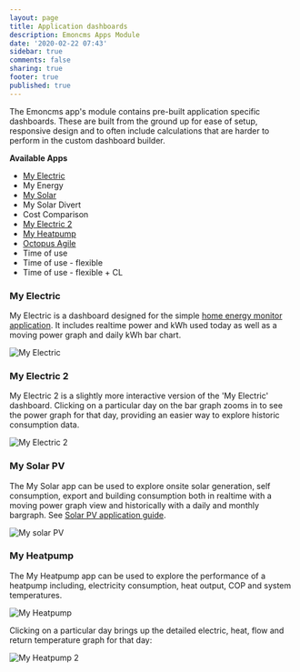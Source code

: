 ```yaml
---
layout: page
title: Application dashboards
description: Emoncms Apps Module
date: '2020-02-22 07:43'
sidebar: true
comments: false
sharing: true
footer: true
published: true
---
```


The Emoncms app's module contains pre-built application specific dashboards. These are built from the ground up for ease of setup, responsive design and to often include calculations that are harder to perform in the custom dashboard builder.

**Available Apps**

- [My Electric](#my-electric)
- My Energy
- [My Solar](#my-solar)
- My Solar Divert
- Cost Comparison
- [My Electric 2](#my-electric2)
- [My Heatpump](#my-heatpump)
- [Octopus Agile](/applications/octopusagile/)
- Time of use
- Time of use - flexible
- Time of use - flexible + CL

### <a id="my-electric" name="my-electric"></a>My Electric

My Electric is a dashboard designed for the simple [home energy monitor application](/applications/home-energy). It includes realtime power and kWh used today as well as a moving power graph and daily kWh bar chart.

![My Electric](/images/applications/home-energy/myelectric_webapp.png)

### <a id="my-electric2" name="my-electric2"></a>My Electric 2

My Electric 2 is a slightly more interactive version of the 'My Electric' dashboard. Clicking on a particular day on the bar graph zooms in to see the power graph for that day, providing an easier way to explore historic consumption data.

![My Electric 2](/images/emoncms/myelectric2.png)

### <a id="my-solar" name="my-solar"></a>My Solar PV

The My Solar app can be used to explore onsite solar generation, self consumption, export and building consumption both in realtime with a moving power graph view and historically with a daily and monthly bargraph. See [Solar PV application guide](/applications/solar-pv).

![My solar PV](/images/applications/solar-pv//my-solarpv1.png)

### <a id="my-heatpump" name="my-heatpump"></a>My Heatpump

The My Heatpump app can be used to explore the performance of a heatpump including, electricity consumption, heat output, COP and system temperatures. 

![My Heatpump](/images/emoncms/myheatpump.png)

Clicking on a particular day brings up the detailed electric, heat, flow and return temperature graph for that day:

![My Heatpump 2](/images/emoncms/myheatpump2.jpeg)
